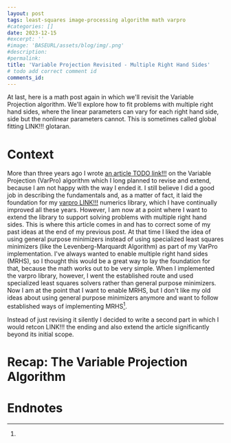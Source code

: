 ```yaml
---
layout: post
tags: least-squares image-processing algorithm math varpro
#categories: []
date: 2023-12-15
#excerpt: ''
#image: 'BASEURL/assets/blog/img/.png'
#description:
#permalink:
title: 'Variable Projection Revisited - Multiple Right Hand Sides'
# todo add correct comment id
comments_id: 
---
```


At last, here is a math post again in which we'll revisit
the Variable Projection algorithm. We'll explore how to fit problems
with multiple right hand sides, where the linear parameters
can vary for each right hand side, side but the nonlinear parameters
cannot. This is sometimes called global fitting LINK!!! glotaran.

# Context

More than three years ago I wrote [an article TODO link!!!]()
on the Variable Projection (VarPro) algorithm which I long planned to revise
and extend, because I am not happy with the way I ended it.
I still believe I did a good job in describing the fundamentals
and, as a matter of fact, it laid the foundation for my [varpro LINK!!!]() numerics library, which
I have continually improved all these years. However, I am now
at a point where I want to extend the library to support solving
problems with multiple right hand sides. This is where this article
comes in and has to correct some of my past ideas at the end
of my previous post. At that time I liked the idea
of using general purpose minimizers instead of using specialized
least squares minimizers (like the Levenberg-Marquardt Algorithm) as part of my VarPro implementation. I've
always wanted to enable multiple right hand sides (MRHS), so I thought
this would be a great way to lay the foundation for that, because
the math works out to be very simple. When I implemented the varpro
library, however, I went the established route and used specialized least
squares solvers rather than general purpose minimizers. Now I am at the point that I want
to enable MRHS, but I don't like my old ideas about using general purpose
minimizers anymore and want to follow established ways of implementing MRHS[^mrhs-old].

Instead of just revising it silently I decided to write a second
part in which I would retcon LINK!!! the ending and also extend the
article significantly beyond its initial scope.

# Recap: The Variable Projection Algorithm



# Endnotes
[^mrhs-old]: 
